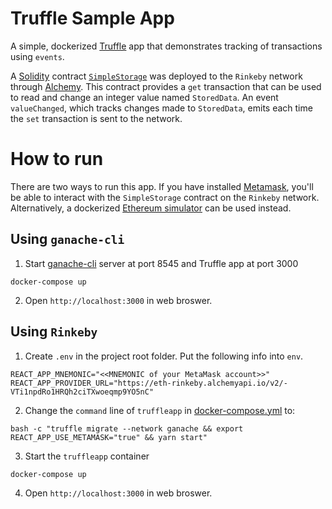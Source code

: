 # Truffle Sample App
A simple, dockerized [Truffle](https://www.trufflesuite.com/) app that demonstrates tracking of  transactions using `events`.

A [Solidity](https://soliditylang.org/) contract [`SimpleStorage`](contracts/SimpleStorage.sol) was deployed to the `Rinkeby` network through [Alchemy](https://www.alchemyapi.io/).  This contract provides a `get` transaction that can be used to read and change an integer value named `StoredData`.  An event `valueChanged`, which tracks changes made to `StoredData`, emits each time the `set` transaction is sent to the network.

# How to run

There are two ways to run this app.  If you have installed [Metamask](https://metamask.io/), you'll be able to interact with the `SimpleStorage` contract on the `Rinkeby` network.  Alternatively, a dockerized [Ethereum simulator](ganache-cli) can be used instead.

## Using `ganache-cli`

1. Start [ganache-cli](https://github.com/trufflesuite/ganache-cli) server at port 8545 and Truffle app at port 3000
```
docker-compose up
```
2. Open `http://localhost:3000` in web broswer.

## Using `Rinkeby`

1. Create `.env` in the project root folder.  Put the following info into `env`.
```
REACT_APP_MNEMONIC="<<MNEMONIC of your MetaMask account>>"
REACT_APP_PROVIDER_URL="https://eth-rinkeby.alchemyapi.io/v2/-VTi1npdRo1HRQh2ciTXwoeqmp9YO5nC"
```

2. Change the `command` line of `truffleapp` in [docker-compose.yml](docker-compose.yml) to:
```
bash -c "truffle migrate --network ganache && export REACT_APP_USE_METAMASK="true" && yarn start"
```

3. Start the `truffleapp` container
```
docker-compose up
```
4. Open `http://localhost:3000` in web broswer.